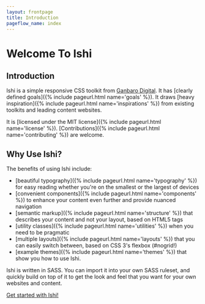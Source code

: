 ```yaml
---
layout: frontpage
title: Introduction
pageflow_name: index
---
```

# Welcome To Ishi

## Introduction

Ishi is a simple responsive CSS toolkit from [Ganbaro Digital](https://ganbarodigital.com). It has [clearly defined goals]({% include pageurl.html name='goals' %}). It draws [heavy inspiration]({% include pageurl.html name='inspirations' %}) from existing toolkits and leading content websites.

It is [licensed under the MIT license]({% include pageurl.html name='license' %}). [Contributions]({% include pageurl.html name='contributing' %}) are welcome.

## Why Use Ishi?

The benefits of using Ishi include:

* [beautiful typography]({% include pageurl.html name='typography' %}) for easy reading whether you're on the smallest or the largest of devices
* [convenient components]({% include pageurl.html name='components' %}) to enhance your content even further and provide nuanced navigation
* [semantic markup]({% include pageurl.html name='structure' %}) that describes your content and not your layout, based on HTML5 tags
* [utility classes]({% include pageurl.html name='utilities' %}) when you need to be pragmatic
* [multiple layouts]({% include pageurl.html name='layouts' %}) that you can easily switch between, based on CSS 3's flexbox (#nogrid!)
* [example themes]({% include pageurl.html name='themes' %}) that show you how to use Ishi.

Ishi is written in SASS. You can import it into your own SASS ruleset, and quickly build on top of it to get the look and feel that you want for your own websites and content.

<a class="calltoaction attention outline" href="{% include pageurl.html name='getting-started' %}">Get started with Ishi!</a>